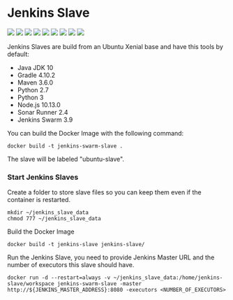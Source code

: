 # Jenkins Slave

[![](https://img.shields.io/docker/pulls/cnservices/jenkins-slave-swarm.svg)](https://hub.docker.com/r/cnservices/jenkins-slave-swarm/)
[![](hhttps://img.shields.io/docker/build/cnservices/jenkins-slave-swarm)](https://hub.docker.com/r/cnservices/jenkins-slave-swarm/)
[![](https://img.shields.io/docker/automated/cnservices/jenkins-slave-swarm)](https://hub.docker.com/r/cnservices/jenkins-slave-swarm/)
[![](https://img.shields.io/docker/stars/cnservices/jenkins-slave-swarm)](https://hub.docker.com/r/cnservices/jenkins-slave-swarm/)
[![](https://img.shields.io/github/license/cn-docker/jenkins-slave-swarm)](https://github.com/cn-docker/jenkins-slave-swarm)
[![](https://img.shields.io/github/issues/cn-docker/jenkins-slave-swarm)](https://github.com/cn-docker/jenkins-slave-swarm)
[![](https://img.shields.io/github/issues-closed/cn-docker/jenkins-slave-swarm)](https://github.com/cn-docker/jenkins-slave-swarm)
[![](https://img.shields.io/github/languages/code-size/cn-docker/jenkins-slave-swarm)](https://github.com/cn-docker/jenkins-slave-swarm)
[![](https://img.shields.io/github/repo-size/cn-docker/jenkins-slave-swarm)](https://github.com/cn-docker/jenkins-slave-swarm)

Jenkins Slaves are build from an Ubuntu Xenial base and have this tools by default:  

- Java JDK 10  
- Gradle 4.10.2  
- Maven 3.6.0   
- Python 2.7
- Python 3
- Node.js 10.13.0
- Sonar Runner 2.4
- Jenkins Swarm 3.9

You can build the Docker Image with the following command:  

    docker build -t jenkins-swarm-slave .

The slave will be labeled "ubuntu-slave".

### Start Jenkins Slaves ###

Create a folder to store slave files so you can keep them even if the container is restarted.  
    
    mkdir ~/jenkins_slave_data
    chmod 777 ~/jenkins_slave_data

Build the Docker Image

    docker build -t jenkins-slave jenkins-slave/

Run the Jenkins Slave, you need to provide Jenkins Master URL and the number of executors this slave should have.  

    docker run -d --restart=always -v ~/jenkins_slave_data:/home/jenkins-slave/workspace jenkins-swarm-slave -master http://${JENKINS_MASTER_ADDRESS}:8080 -executors <NUMBER_OF_EXECUTORS>
